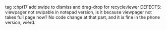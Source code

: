 tag :chpt17
    add swipe to dismiss and drag-drop for recycleviewer
    DEFECTS: viewpager not swipable in notepad version, is it because viewpager not takes full page now? No code change at that part, and it is fine in the phone version, wierd.
